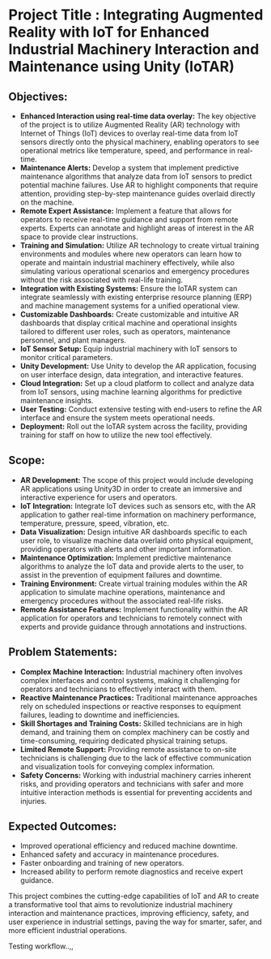 # Project Title : Integrating Augmented Reality with IoT for Enhanced Industrial Machinery Interaction and Maintenance using Unity (IoTAR)


## Objectives:

- **Enhanced Interaction using real-time data overlay:** The key objective of the project is to utilize Augmented Reality (AR) technology with Internet of Things (IoT) devices to overlay real-time data from IoT sensors directly onto the physical machinery, enabling operators to see operational metrics like temperature, speed, and performance in real-time.
- **Maintenance Alerts:** Develop a system that implement predictive maintenance algorithms that analyze data from IoT sensors to predict potential machine failures. Use AR to highlight components that require attention, providing step-by-step maintenance guides overlaid directly on the machine.
- **Remote Expert Assistance:** Implement a feature that allows for operators to receive real-time guidance and support from remote experts. Experts can annotate and highlight areas of interest in the AR space to provide clear instructions.
- **Training and Simulation:** Utilize AR technology to create virtual training environments and modules where new operators can learn how to operate and maintain industrial machinery effectively, while also simulating various operational scenarios and emergency procedures without the risk associated with real-life training.
- **Integration with Existing Systems:** Ensure the IoTAR system can integrate seamlessly with existing enterprise resource planning (ERP) and machine management systems for a unified operational view.
- **Customizable Dashboards:** Create customizable and intuitive AR dashboards that display critical machine and operational insights tailored to different user roles, such as operators, maintenance personnel, and plant managers.
- **IoT Sensor Setup:** Equip industrial machinery with IoT sensors to monitor critical parameters.
- **Unity Development:** Use Unity to develop the AR application, focusing on user interface design, data integration, and interactive features.
- **Cloud Integration:** Set up a cloud platform to collect and analyze data from IoT sensors, using machine learning algorithms for predictive maintenance insights.
- **User Testing:** Conduct extensive testing with end-users to refine the AR interface and ensure the system meets operational needs.
- **Deployment:** Roll out the IoTAR system across the facility, providing training for staff on how to utilize the new tool effectively.


## Scope:

- **AR Development:** The scope of this project would include developing AR applications using Unity3D in order to create an immersive and interactive experience for users and operators.
- **IoT Integration:** Integrate IoT devices such as sensors etc, with the AR application to gather real-time information on machinery performance, temperature, pressure, speed, vibration, etc.
- **Data Visualization:** Design intuitive AR dashboards specific to each user role, to visualize machine data overlaid onto physical equipment, providing operators with alerts and other important information.
- **Maintenance Optimization:** Implement predictive maintenance algorithms to analyze the IoT data and provide alerts to the user, to assist in the prevention of equipment failures and downtime.
- **Training Environment:** Create virtual training modules within the AR application to simulate machine operations, maintenance and emergency procedures without the associated real-life risks.
- **Remote Assistance Features:** Implement functionality within the AR application for operators and technicians to remotely connect with experts and provide guidance through annotations and instructions.


## Problem Statements:

- **Complex Machine Interaction:** Industrial machinery often involves complex interfaces and control systems, making it challenging for operators and technicians to effectively interact with them.
- **Reactive Maintenance Practices:** Traditional maintenance approaches rely on scheduled inspections or reactive responses to equipment failures, leading to downtime and inefficiencies.
- **Skill Shortages and Training Costs:** Skilled technicians are in high demand, and training them on complex machinery can be costly and time-consuming, requiring dedicated physical training setups.
- **Limited Remote Support:** Providing remote assistance to on-site technicians is challenging due to the lack of effective communication and visualization tools for conveying complex information.
- **Safety Concerns:** Working with industrial machinery carries inherent risks, and providing operators and technicians with safer and more intuitive interaction methods is essential for preventing accidents and injuries.


## Expected Outcomes:
- Improved operational efficiency and reduced machine downtime.
- Enhanced safety and accuracy in maintenance procedures.
- Faster onboarding and training of new operators.
- Increased ability to perform remote diagnostics and receive expert guidance.


This project combines the cutting-edge capabilities of IoT and AR to create a transformative tool that aims to revolutionize industrial machinery interaction and maintenance practices, improving efficiency, safety, and user experience in industrial settings, paving the way for smarter, safer, and more efficient industrial operations.

Testing workflow..,,
